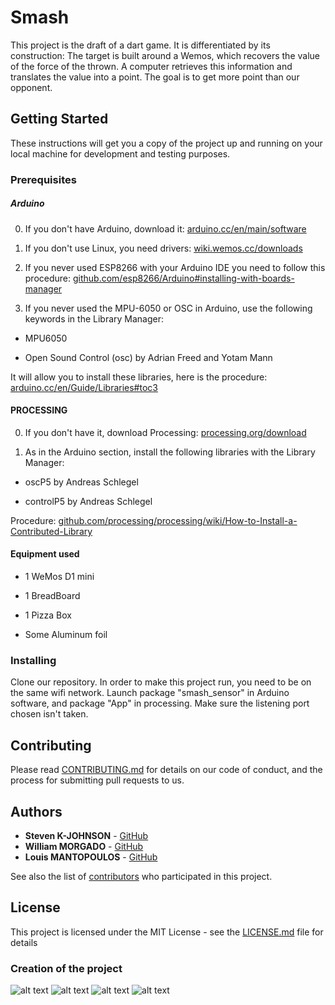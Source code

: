 # Smash

This project is the draft of a dart game.
It is differentiated by its construction: The target is built around a Wemos, which recovers the value of the force of the thrown.
A computer retrieves this information and translates the value into a point.
The goal is to get more point than our opponent.

## Getting Started

These instructions will get you a copy of the project up and running on your local machine for development and testing purposes. 
### Prerequisites

##### Arduino

0) If you don't have Arduino, download it: 
[arduino.cc/en/main/software](https://www.arduino.cc/en/main/software)

1) If you don't use Linux, you need drivers: 
[wiki.wemos.cc/downloads](https://wiki.wemos.cc/downloads)

2) If you never used ESP8266 with your Arduino IDE you need to follow this procedure:
[github.com/esp8266/Arduino#installing-with-boards-manager](https://github.com/esp8266/Arduino#installing-with-boards-manager)

3) If you never used the MPU-6050 or OSC in Arduino, use the following keywords in the Library Manager:

 - MPU6050

 - Open Sound Control (osc) by Adrian Freed and Yotam Mann

It will allow you to install these libraries, here is the procedure: 
[arduino.cc/en/Guide/Libraries#toc3](https://www.arduino.cc/en/Guide/Libraries#toc3)


#### PROCESSING

0) If you don't have it, download Processing: [processing.org/download](https://processing.org/download)

1) As in the Arduino section, install the following libraries with the Library Manager:

 - oscP5 by Andreas Schlegel

 - controlP5 by Andreas Schlegel

Procedure:
[github.com/processing/processing/wiki/How-to-Install-a-Contributed-Library](https://github.com/processing/processing/wiki/How-to-Install-a-Contributed-Library)


#### Equipment used

- 1 WeMos D1 mini 

- 1 BreadBoard

- 1 Pizza Box

- Some Aluminum foil


### Installing

Clone our repository. 
In order to make this project run, you need to be on the same wifi network. 
Launch package "smash_sensor" in Arduino software, and package "App" in processing. 
Make sure the listening port chosen isn't taken.

## Contributing

Please read [CONTRIBUTING.md](https://github.com/esgi-mmk/smash) for details on our code of conduct, and the process for submitting pull requests to us.


## Authors

* **Steven K-JOHNSON** - [GitHub](https://github.com/esgi-mmk/smash)
* **William MORGADO** - [GitHub](https://github.com/esgi-mmk/smash)
* **Louis MANTOPOULOS**  - [GitHub](https://github.com/esgi-mmk/smash)


See also the list of [contributors](https://github.com/esgi-mmk/smash/contributors) who participated in this project.

## License

This project is licensed under the MIT License - see the [LICENSE.md](LICENSE.md) file for details

### Creation of the project 

![alt text](https://zupimages.net/up/19/18/5h2j.jpg)
![alt text](https://zupimages.net/up/19/18/rm0b.jpg)
![alt text](https://zupimages.net/up/19/18/w476.jpg)
![alt text](https://zupimages.net/up/19/18/ygx3.png)


